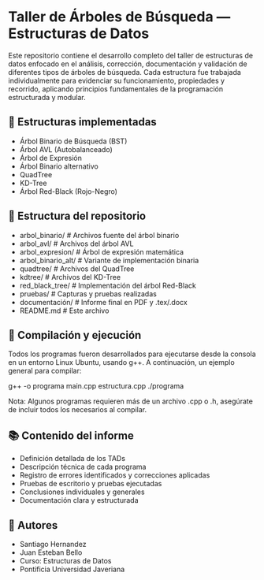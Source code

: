 # Taller de Árboles de Búsqueda — Estructuras de Datos

Este repositorio contiene el desarrollo completo del taller de estructuras de datos enfocado en el análisis, corrección, documentación y validación de diferentes tipos de árboles de búsqueda. Cada estructura fue trabajada individualmente para evidenciar su funcionamiento, propiedades y recorrido, aplicando principios fundamentales de la programación estructurada y modular.

## 🌳 Estructuras implementadas

- Árbol Binario de Búsqueda (BST)
- Árbol AVL (Autobalanceado)
- Árbol de Expresión
- Árbol Binario alternativo
- QuadTree
- KD-Tree
- Árbol Red-Black (Rojo-Negro)

## 📁 Estructura del repositorio


- arbol_binario/            # Archivos fuente del árbol binario
- arbol_avl/                # Archivos del árbol AVL
- arbol_expresion/          # Árbol de expresión matemática
- arbol_binario_alt/        # Variante de implementación binaria
- quadtree/                 # Archivos del QuadTree
- kdtree/                   # Archivos del KD-Tree
- red_black_tree/           # Implementación del árbol Red-Black
- pruebas/                  # Capturas y pruebas realizadas
- documentación/            # Informe final en PDF y .tex/.docx
- README.md                 # Este archivo

## 🧪 Compilación y ejecución

Todos los programas fueron desarrollados para ejecutarse desde la consola en un entorno Linux Ubuntu, usando g++. A continuación, un ejemplo general para compilar:

g++ -o programa main.cpp estructura.cpp
./programa

Nota: Algunos programas requieren más de un archivo .cpp o .h, asegúrate de incluir todos los necesarios al compilar.

## 📚 Contenido del informe

- Definición detallada de los TADs
- Descripción técnica de cada programa
- Registro de errores identificados y correcciones aplicadas
- Pruebas de escritorio y pruebas ejecutadas
- Conclusiones individuales y generales
- Documentación clara y estructurada

## 👥 Autores

- Santiago Hernandez
- Juan Esteban Bello
- Curso: Estructuras de Datos
- Pontificia Universidad Javeriana
